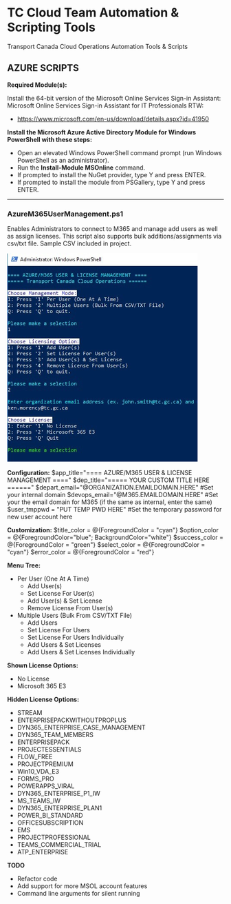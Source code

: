 # TC Cloud Team Automation & Scripting Tools

Transport Canada Cloud Operations Automation Tools &amp; Scripts


## AZURE SCRIPTS

**Required Module(s):**

Install the 64-bit version of the Microsoft Online Services Sign-in Assistant: Microsoft Online Services Sign-in Assistant for IT Professionals RTW: 
- https://www.microsoft.com/en-us/download/details.aspx?id=41950

**Install the Microsoft Azure Active Directory Module for Windows PowerShell with these steps:**
- Open an elevated Windows PowerShell command prompt (run Windows PowerShell as an administrator).
- Run the **Install-Module MSOnline** command.
- If prompted to install the NuGet provider, type Y and press ENTER.
- If prompted to install the module from PSGallery, type Y and press ENTER.

---------------------------------------------------------

### AzureM365UserManagement.ps1
Enables Administrators to connect to M365 and manage add users as well as assign licenses. This script also supports bulk additions/assignments via csv/txt file. Sample CSV included in project.

![AzureM365UserManagement](./AzureM365UserManagement.jpg)

**Configuration:**
$app_title="==== AZURE/M365 USER & LICENSE MANAGEMENT ===="
$dep_title="===== YOUR CUSTOM TITLE HERE ======"
$depart_email="@ORGANIZATION.EMAILDOMAIN.HERE"    #Set your internal domain
$devops_email="@M365.EMAILDOMAIN.HERE"            #Set your the email domain for M365 (if the same as internal, enter the same)
$user_tmppwd = "PUT TEMP PWD HERE"                #Set the temporary password for new user account here

**Customization:**
$title_color = @{ForegroundColor = "cyan"}
$option_color = @{ForegroundColor="blue"; BackgroundColor="white"}
$success_color = @{ForegroundColor = "green"}
$select_color = @{ForegroundColor = "cyan"}
$error_color = @{ForegroundColor = "red"}

**Menu Tree:**
- Per User (One At A Time)
  - Add User(s)
  - Set License For User(s)
  - Add User(s) & Set License
  - Remove License From User(s)
 - Multiple Users (Bulk From CSV/TXT File)
   - Add Users
   - Set License For Users
   - Set License For Users Individually
   - Add Users & Set Licenses
   - Add Users & Set Licenses Individually

**Shown License Options:**
- No License
- Microsoft 365 E3

**Hidden License Options:**
- STREAM
- ENTERPRISEPACKWITHOUTPROPLUS
- DYN365_ENTERPRISE_CASE_MANAGEMENT
- DYN365_TEAM_MEMBERS
- ENTERPRISEPACK
- PROJECTESSENTIALS
- FLOW_FREE
- PROJECTPREMIUM
- Win10_VDA_E3
- FORMS_PRO
- POWERAPPS_VIRAL
- DYN365_ENTERPRISE_P1_IW
- MS_TEAMS_IW
- DYN365_ENTERPRISE_PLAN1
- POWER_BI_STANDARD
- OFFICESUBSCRIPTION
- EMS
- PROJECTPROFESSIONAL
- TEAMS_COMMERCIAL_TRIAL
- ATP_ENTERPRISE

**TODO**
- Refactor code
- Add support for more MSOL account features
- Command line arguments for silent running

